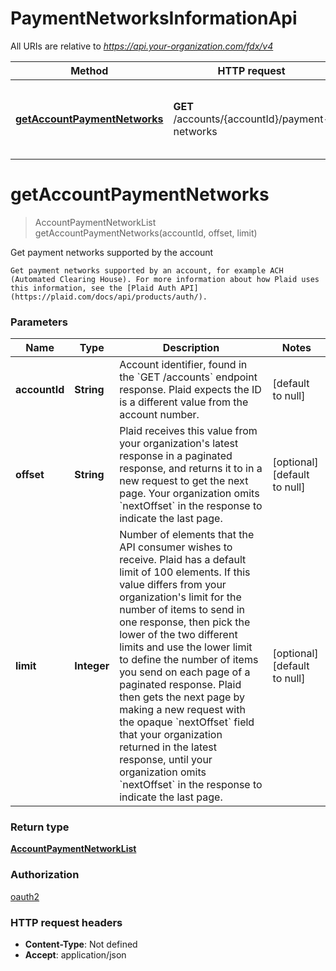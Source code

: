 # PaymentNetworksInformationApi

All URIs are relative to *https://api.your-organization.com/fdx/v4*

| Method | HTTP request | Description |
|------------- | ------------- | -------------|
| [**getAccountPaymentNetworks**](PaymentNetworksInformationApi.md#getAccountPaymentNetworks) | **GET** /accounts/{accountId}/payment-networks | Get payment networks supported by the account |


<a name="getAccountPaymentNetworks"></a>
# **getAccountPaymentNetworks**
> AccountPaymentNetworkList getAccountPaymentNetworks(accountId, offset, limit)

Get payment networks supported by the account

    Get payment networks supported by an account, for example ACH (Automated Clearing House). For more information about how Plaid uses this information, see the [Plaid Auth API](https://plaid.com/docs/api/products/auth/). 

### Parameters

|Name | Type | Description  | Notes |
|------------- | ------------- | ------------- | -------------|
| **accountId** | **String**| Account identifier, found in the &#x60;GET /accounts&#x60; endpoint response. Plaid expects the ID is a different value from the account number. | [default to null] |
| **offset** | **String**| Plaid receives this value from your organization&#39;s latest response in a paginated response, and returns it to in a new request to get the next page. Your organization omits &#x60;nextOffset&#x60; in the response to indicate the last page.  | [optional] [default to null] |
| **limit** | **Integer**| Number of elements that the API consumer wishes to receive. Plaid has a default limit of 100 elements. If this value differs from your organization&#39;s limit for the number of items to send in one response, then pick the lower of the two different limits and use the lower limit to define the number of items you send on each page of a paginated response. Plaid then gets the next page by making a new request with the opaque &#x60;nextOffset&#x60; field that your organization returned in the latest response, until your organization omits &#x60;nextOffset&#x60; in the response to indicate the last page.  | [optional] [default to null] |

### Return type

[**AccountPaymentNetworkList**](../Models/AccountPaymentNetworkList.md)

### Authorization

[oauth2](../README.md#oauth2)

### HTTP request headers

- **Content-Type**: Not defined
- **Accept**: application/json

